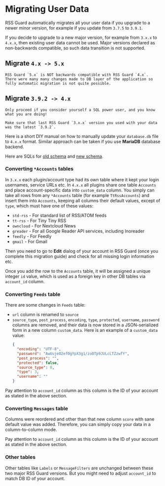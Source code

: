 Migrating User Data
===================
RSS Guard automatically migrates all your user data if you upgrade to a newer minor version, for example if you update from `3.7.5` to `3.9.1`.

If you decide to upgrade to a new major version, for example from `3.x.x` to `4.x.x`, then existing user data cannot be used. Major versions declared as non-backwards compatible, so such data transition is not supported.

## Migrate `4.x -> 5.x`
```{danger}
RSS Guard `5.x` is NOT backwards compatible with RSS Guard `4.x`. There were many many changes made to DB layer of the application so fully automatic migration is not quite possible.
```

## Migrate `3.9.2 -> 4.x`
```{attention}
Only proceed if you consider yourself a SQL power user, and you know what you are doing!

Make sure that last RSS Guard `3.x.x` version you used with your data was the latest `3.9.2`.
```

Here is a short DIY manual on how to manually update your `database.db` file to `4.x.x` format. Similar approach can be taken if you use **MariaDB** database backend.

Here are SQLs for [old schema](https://github.com/martinrotter/rssguard/blob/3.9.2/resources/sql/db_init_sqlite.sql) and [new schema](https://github.com/martinrotter/rssguard/blob/4.0.0/resources/sql/db_init_sqlite.sql).

### Converting `*Accounts` tables
In `3.x.x` each plugin/account type had its own table where it kept your login usernames, service URLs etc. In `4.x.x` all plugins share one table `Accounts` and place account-specific data into `custom_data` column. You simply can take all rows from any `*Accounts` table (for example `TtRssAccounts`) and insert them into `Accounts`, keeping all columns their default values, except of `type`, which must have one of these values:
* `std-rss` - For standard list of RSS/ATOM feeds
* `tt-rss` - For Tiny Tiny RSS
* `owncloud` - For Nextcloud News
* `greader` - For all Google Reader API services, including Inoreader
* `feedly` - For Feedly
* `gmail` - For Gmail

Then you need to go to **Edit** dialog of your account in RSS Guard (once you complete this migration guide) and check for all missing login information etc.

Once you add the row to the `Accounts` table, it will be assigned a unique integer `id` value, which is used as a foreign key in other DB tables via `account_id` column.

### Converting `Feeds` table
There are some changes in `Feeds` table:
* `url` column is renamed to `source`
* `source_type`, `post_process`, `encoding`, `type`, `protected`, `username`, `password` columns are removed, and their data is now stored in a JSON-serialized form in a new column `custom_data`. Here is an example of a `custom_data` value:
    ```json
    {
      "encoding": "UTF-8",
      "password": "AwUujeO2efOgYpX3g1/zoOTp9JULcLTZzwfY",
      "post_process": "",
      "protected": false,
      "source_type": 0,
      "type": 3,
      "username": ""
    }
    ```

Pay attention to `account_id` column as this column is the ID of your account as stated in the above section.

### Converting `Messages` table
Columns were reordered and other than that new column `score` with sane default value was added. Therefore, you can simply copy your data in a column-to-column mode.

Pay attention to `account_id` column as this column is the ID of your account as stated in the above section.

### Other tables
Other tables like `Labels` or `MessageFilters` are unchanged between these two major RSS Guard versions. But you might need to adjust `account_id` to match DB ID of your account.